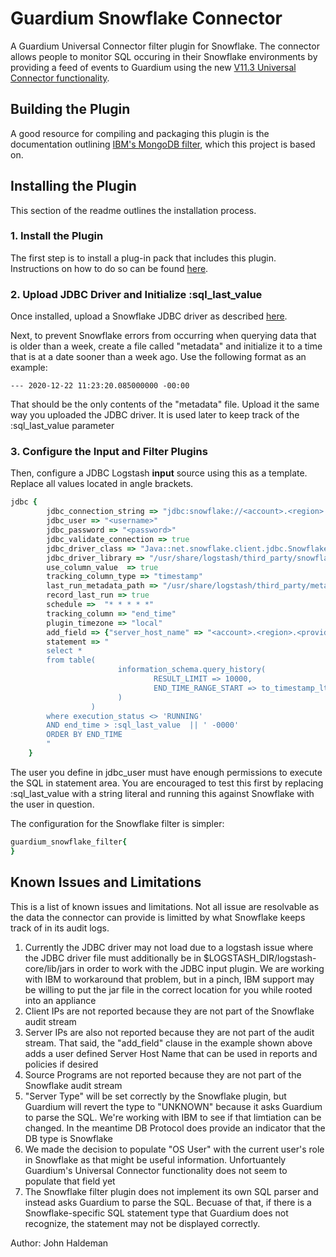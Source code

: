 # Guardium Snowflake Connector
A Guardium Universal Connector filter plugin for Snowflake. The connector allows people to
monitor SQL occuring in their Snowflake environments by providing a feed of events to
Guardium using the new [V11.3 Universal Connector functionality](https://www.ibm.com/support/knowledgecenter/SSMPHH_11.3.0/com.ibm.guardium.doc.stap/guc/g_universal_connector.html).

## Building the Plugin
A good resource for compiling and packaging this plugin is the documentation outlining 
[IBM's MongoDB filter](https://github.com/IBM/logstash-filter-mongodb-guardium), which 
this project is based on.

## Installing the Plugin
This section of the readme outlines the installation process.

### 1. Install the Plugin
The first step is to install a plug-in pack that includes this plugin. Instructions on how
to do so can be found [here](https://www.ibm.com/support/knowledgecenter/SSMPHH_11.3.0/com.ibm.guardium.doc.stap/guc/test_filter_guardium.html).

### 2. Upload JDBC Driver and Initialize :sql_last_value
Once installed, upload a Snowflake JDBC driver as described [here](https://www.ibm.com/support/knowledgecenter/SSMPHH_11.3.0/com.ibm.guardium.doc.stap/guc/test_filter_guardium.html). 

Next, to prevent Snowflake errors from occurring when querying data that is older than a 
week, create a file called "metadata" and initialize it to a time that is at a date sooner than a week ago.
Use the following format as an example:
```
--- 2020-12-22 11:23:20.085000000 -00:00
```
That should be the only contents of the "metadata" file. Upload it the same way you uploaded
the JDBC driver. It is used later to keep track of the :sql_last_value parameter

### 3. Configure the Input and Filter Plugins
Then, configure a JDBC Logstash **input** source using this as a template. Replace all 
values located in angle brackets.
```ruby
jdbc {
        jdbc_connection_string => "jdbc:snowflake://<account>.<region>.<provider>.snowflakecomputing.com/?warehouse=<warehouse_name>&db=<db_name>"
        jdbc_user => "<username>"
        jdbc_password => "<password>"
        jdbc_validate_connection => true
        jdbc_driver_class => "Java::net.snowflake.client.jdbc.SnowflakeDriver"
        jdbc_driver_library => "/usr/share/logstash/third_party/snowflake-jdbc-<driver version>.jar"
		use_column_value  => true
		tracking_column_type => "timestamp"
		last_run_metadata_path => "/usr/share/logstash/third_party/metadata"
		record_last_run => true
		schedule =>  "* * * * *" 
		tracking_column => "end_time"
		plugin_timezone => "local"
	    add_field => {"server_host_name" => "<account>.<region>.<provider>.snowflakecomputing.com"}
        statement => "
		select *
		from table(
                        information_schema.query_history(
                                RESULT_LIMIT => 10000,
                                END_TIME_RANGE_START => to_timestamp_ltz(:sql_last_value || ' -0000')
                        )
                  )
        where execution_status <> 'RUNNING'
		AND end_time > :sql_last_value  || ' -0000'
		ORDER BY END_TIME
		"
    }
```
The user you define in jdbc_user must have enough permissions to execute the SQL in statement area.
You are encouraged to test this first by replacing :sql_last_value with a string literal and running
this against Snowflake with the user in question.


The configuration for the Snowflake filter is simpler:
```ruby
guardium_snowflake_filter{
}
```

## Known Issues and Limitations
This is a list of known issues and limitations. Not all issue are resolvable as the data the connector
can provide is limitted by what Snowflake keeps track of in its audit logs.

1. Currently the JDBC driver may not load due to a logstash issue where the JDBC driver file must additionally be in $LOGSTASH_DIR/logstash-core/lib/jars in order to work with the JDBC input plugin. We are working with IBM to workaround that problem, but in a pinch, IBM support may be willing to put the jar file in the correct location for you while rooted into an appliance
2. Client IPs are not reported because they are not part of the Snowflake audit stream
3. Server IPs are also not reported because they are not part of the audit stream. That said, the "add_field" clause in the example shown above adds a user defined Server Host Name that can be used in reports and policies if desired
3. Source Programs are not reported because they are not part of the Snowflake audit stream
4. "Server Type" will be set correctly by the Snowflake plugin, but Guardium will revert the type to "UNKNOWN" because it asks Guardium to parse the SQL. We're working with IBM to see if that limtiation can be changed. In the meantime DB Protocol does provide an indicator that the DB type is Snowflake
5. We made the decision to populate "OS User" with the current user's role in Snowflake as that might be useful information. Unfortuantely Guardium's Universal Connector functionality does not seem to populate that field yet
6. The Snowflake filter plugin does not implement its own SQL parser and instead asks Guardium to parse the SQL. Becuase of that, if there is a Snowflake-specific SQL statement type that Guardium does not recognize, the statement may not be displayed correctly.



Author: John Haldeman



